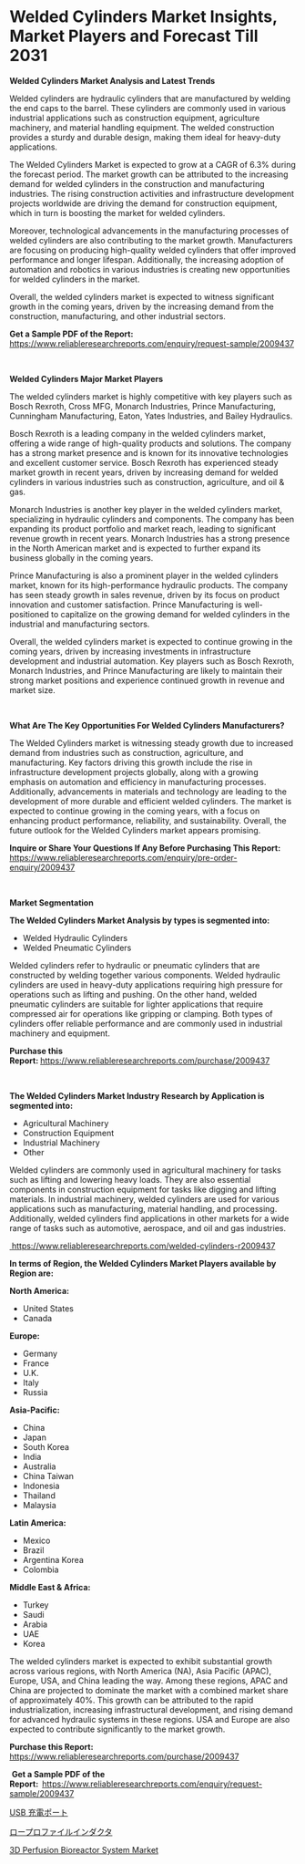 <p><h1>Welded Cylinders Market Insights, Market Players and Forecast Till 2031</h1></p><p><strong>Welded Cylinders Market Analysis and Latest Trends</strong></p>
<p><p>Welded cylinders are hydraulic cylinders that are manufactured by welding the end caps to the barrel. These cylinders are commonly used in various industrial applications such as construction equipment, agriculture machinery, and material handling equipment. The welded construction provides a sturdy and durable design, making them ideal for heavy-duty applications.</p><p>The Welded Cylinders Market is expected to grow at a CAGR of 6.3% during the forecast period. The market growth can be attributed to the increasing demand for welded cylinders in the construction and manufacturing industries. The rising construction activities and infrastructure development projects worldwide are driving the demand for construction equipment, which in turn is boosting the market for welded cylinders.</p><p>Moreover, technological advancements in the manufacturing processes of welded cylinders are also contributing to the market growth. Manufacturers are focusing on producing high-quality welded cylinders that offer improved performance and longer lifespan. Additionally, the increasing adoption of automation and robotics in various industries is creating new opportunities for welded cylinders in the market.</p><p>Overall, the welded cylinders market is expected to witness significant growth in the coming years, driven by the increasing demand from the construction, manufacturing, and other industrial sectors.</p></p>
<p><strong>Get a Sample PDF of the Report:&nbsp;</strong> <a href="https://www.reliableresearchreports.com/enquiry/request-sample/2009437">https://www.reliableresearchreports.com/enquiry/request-sample/2009437</a></p>
<p>&nbsp;</p>
<p><strong>Welded Cylinders Major Market Players</strong></p>
<p><p>The welded cylinders market is highly competitive with key players such as Bosch Rexroth, Cross MFG, Monarch Industries, Prince Manufacturing, Cunningham Manufacturing, Eaton, Yates Industries, and Bailey Hydraulics. </p><p>Bosch Rexroth is a leading company in the welded cylinders market, offering a wide range of high-quality products and solutions. The company has a strong market presence and is known for its innovative technologies and excellent customer service. Bosch Rexroth has experienced steady market growth in recent years, driven by increasing demand for welded cylinders in various industries such as construction, agriculture, and oil & gas.</p><p>Monarch Industries is another key player in the welded cylinders market, specializing in hydraulic cylinders and components. The company has been expanding its product portfolio and market reach, leading to significant revenue growth in recent years. Monarch Industries has a strong presence in the North American market and is expected to further expand its business globally in the coming years.</p><p>Prince Manufacturing is also a prominent player in the welded cylinders market, known for its high-performance hydraulic products. The company has seen steady growth in sales revenue, driven by its focus on product innovation and customer satisfaction. Prince Manufacturing is well-positioned to capitalize on the growing demand for welded cylinders in the industrial and manufacturing sectors.</p><p>Overall, the welded cylinders market is expected to continue growing in the coming years, driven by increasing investments in infrastructure development and industrial automation. Key players such as Bosch Rexroth, Monarch Industries, and Prince Manufacturing are likely to maintain their strong market positions and experience continued growth in revenue and market size.</p></p>
<p>&nbsp;</p>
<p><strong>What Are The Key Opportunities For Welded Cylinders Manufacturers?</strong></p>
<p><p>The Welded Cylinders market is witnessing steady growth due to increased demand from industries such as construction, agriculture, and manufacturing. Key factors driving this growth include the rise in infrastructure development projects globally, along with a growing emphasis on automation and efficiency in manufacturing processes. Additionally, advancements in materials and technology are leading to the development of more durable and efficient welded cylinders. The market is expected to continue growing in the coming years, with a focus on enhancing product performance, reliability, and sustainability. Overall, the future outlook for the Welded Cylinders market appears promising.</p></p>
<p><strong>Inquire or Share Your Questions If Any Before Purchasing This Report:</strong> <a href="https://www.reliableresearchreports.com/enquiry/pre-order-enquiry/2009437">https://www.reliableresearchreports.com/enquiry/pre-order-enquiry/2009437</a></p>
<p>&nbsp;</p>
<p><strong>Market Segmentation</strong></p>
<p><strong>The Welded Cylinders Market Analysis by types is segmented into:</strong></p>
<p><ul><li>Welded Hydraulic Cylinders</li><li>Welded Pneumatic Cylinders</li></ul></p>
<p><p>Welded cylinders refer to hydraulic or pneumatic cylinders that are constructed by welding together various components. Welded hydraulic cylinders are used in heavy-duty applications requiring high pressure for operations such as lifting and pushing. On the other hand, welded pneumatic cylinders are suitable for lighter applications that require compressed air for operations like gripping or clamping. Both types of cylinders offer reliable performance and are commonly used in industrial machinery and equipment.</p></p>
<p><strong>Purchase this Report:&nbsp;</strong><a href="https://www.reliableresearchreports.com/purchase/2009437">https://www.reliableresearchreports.com/purchase/2009437</a></p>
<p>&nbsp;</p>
<p><strong>The Welded Cylinders Market Industry Research by Application is segmented into:</strong></p>
<p><ul><li>Agricultural Machinery</li><li>Construction Equipment</li><li>Industrial Machinery</li><li>Other</li></ul></p>
<p><p>Welded cylinders are commonly used in agricultural machinery for tasks such as lifting and lowering heavy loads. They are also essential components in construction equipment for tasks like digging and lifting materials. In industrial machinery, welded cylinders are used for various applications such as manufacturing, material handling, and processing. Additionally, welded cylinders find applications in other markets for a wide range of tasks such as automotive, aerospace, and oil and gas industries.</p></p>
<p><a href="https://www.reliableresearchreports.com/welded-cylinders-r2009437">&nbsp;https://www.reliableresearchreports.com/welded-cylinders-r2009437</a></p>
<p><strong>In terms of Region, the Welded Cylinders Market Players available by Region are:</strong></p>
<p>
    <p> <strong> North America: </strong>
        <ul>
            <li>United States</li>
            <li>Canada</li>
        </ul>
        </p> 
    <p> <strong> Europe: </strong>
        <ul>
            <li>Germany</li>
            <li>France</li>
            <li>U.K.</li>
            <li>Italy</li>
            <li>Russia</li>
        </ul>
        </p> 
    <p> <strong> Asia-Pacific: </strong>
        <ul>
            <li>China</li>
            <li>Japan</li>
            <li>South Korea</li>
            <li>India</li>
            <li>Australia</li>
            <li>China Taiwan</li>
            <li>Indonesia</li>
            <li>Thailand</li>
            <li>Malaysia</li>
        </ul>
        </p> 
    <p> <strong> Latin America: </strong>
        <ul>
            <li>Mexico</li>
            <li>Brazil</li>
            <li>Argentina Korea</li>
            <li>Colombia</li>
        </ul>
        </p> 
    <p> <strong> Middle East & Africa: </strong>
        <ul>
            <li>Turkey</li>
            <li>Saudi</li>
            <li>Arabia</li>
            <li>UAE</li>
            <li>Korea</li>
        </ul>
    </p>
    </p>
<p><p>The welded cylinders market is expected to exhibit substantial growth across various regions, with North America (NA), Asia Pacific (APAC), Europe, USA, and China leading the way. Among these regions, APAC and China are projected to dominate the market with a combined market share of approximately 40%. This growth can be attributed to the rapid industrialization, increasing infrastructural development, and rising demand for advanced hydraulic systems in these regions. USA and Europe are also expected to contribute significantly to the market growth.</p></p>
<p><strong>Purchase this Report: </strong><a href="https://www.reliableresearchreports.com/purchase/2009437">https://www.reliableresearchreports.com/purchase/2009437</a></p>
<p>&nbsp;<strong>Get a Sample PDF of the Report:&nbsp;&nbsp;</strong><a href="https://www.reliableresearchreports.com/enquiry/request-sample/2009437">https://www.reliableresearchreports.com/enquiry/request-sample/2009437</a></p>
<p><strong></strong></p>
<p><p><a href="https://medium.com/@adaming121/usb%E5%85%85%E9%9B%BB%E3%83%9D%E3%83%BC%E3%83%88%E5%B8%82%E5%A0%B4%E3%83%AC%E3%83%9D%E3%83%BC%E3%83%88%E3%81%AF-%E3%81%93%E3%81%AE%E5%B8%82%E5%A0%B4%E3%81%AE%E6%9C%80%E6%96%B0%E3%81%AE%E3%83%88%E3%83%AC%E3%83%B3%E3%83%89%E3%81%A8%E6%88%90%E9%95%B7%E6%A9%9F%E4%BC%9A%E3%82%92%E6%98%8E%E3%82%89%E3%81%8B%E3%81%AB%E3%81%97%E3%81%A6%E3%81%84%E3%81%BE%E3%81%99-99dcafeceea1">USB 充電ポート</a></p><p><a href="https://medium.com/@charityrice70/%E4%BD%8E%E3%83%97%E3%83%AD%E3%83%95%E3%82%A1%E3%82%A4%E3%83%AB%E3%82%A4%E3%83%B3%E3%83%80%E3%82%AF%E3%82%BF%E5%B8%82%E5%A0%B4%E8%AA%BF%E6%9F%BB%E3%83%AC%E3%83%9D%E3%83%BC%E3%83%88-%E3%81%9D%E3%81%AE%E6%AD%B4%E5%8F%B2%E3%81%A8%E4%BA%88%E6%B8%AC-2024%E5%B9%B4%E3%81%8B%E3%82%892031%E5%B9%B4%E3%81%BE%E3%81%A7-eb5d9050d5e0">ロープロファイルインダクタ</a></p><p><a href="https://cute-banjo-8ca.notion.site/3D-Perfusion-Bioreactor-System-Market-The-Key-To-Successful-Business-Strategy-Forecast-Till-2031-c1ee8afefeaf4deaae4b1fba924d87d2">3D Perfusion Bioreactor System Market</a></p></p>